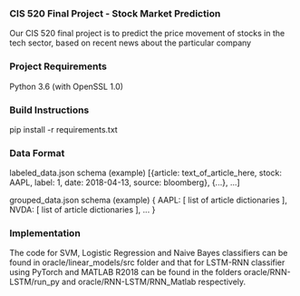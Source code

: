 ### CIS 520 Final Project - Stock Market Prediction
Our CIS 520 final project is to predict the price movement of stocks in the tech sector, based on
recent news about the particular company

### Project Requirements
Python 3.6 (with OpenSSL 1.0)

### Build Instructions
pip install -r requirements.txt

### Data Format
labeled_data.json schema (example)
    [{article: text_of_article_here, stock: AAPL, label: 1, date: 2018-04-13, source: bloomberg}, {...}, ...]

grouped_data.json schema (example)
    {
        AAPL: [ list of article dictionaries ],
        NVDA: [ list of article dictionaries ], 
        ...
    }
    
### Implementation
The code for SVM, Logistic Regression and Naive Bayes classifiers can be found in oracle/linear_models/src folder and that for LSTM-RNN classifier using PyTorch and MATLAB R2018 can be found in the folders oracle/RNN-LSTM/run_py and oracle/RNN-LSTM/RNN_Matlab respectively. 
